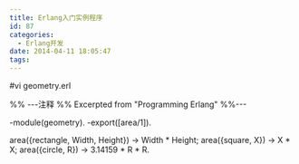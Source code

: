 ```yaml
---
title: Erlang入门实例程序
id: 87
categories:
  - Erlang开发
date: 2014-04-11 18:05:47
tags:
---
```


#vi geometry.erl

%% ---注释
%%  Excerpted from "Programming Erlang"
%%---

-module(geometry).
-export([area/1]).

area({rectangle, Width, Height}) -&gt; Width * Height;
area({square, X})                -&gt; X * X;
area({circle, R})                -&gt; 3.14159 * R * R.